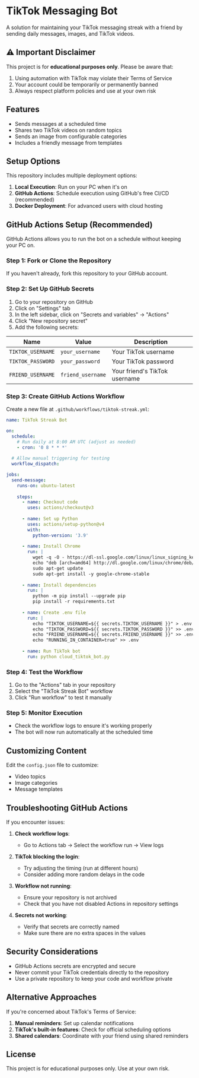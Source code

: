 # TikTok Messaging Bot

A solution for maintaining your TikTok messaging streak with a friend by sending daily messages, images, and TikTok videos.

## ⚠️ Important Disclaimer

This project is for **educational purposes only**. Please be aware that:

1. Using automation with TikTok may violate their Terms of Service
2. Your account could be temporarily or permanently banned
3. Always respect platform policies and use at your own risk

## Features

- Sends messages at a scheduled time
- Shares two TikTok videos on random topics
- Sends an image from configurable categories
- Includes a friendly message from templates

## Setup Options

This repository includes multiple deployment options:

1. **Local Execution**: Run on your PC when it's on
2. **GitHub Actions**: Schedule execution using GitHub's free CI/CD (recommended)
3. **Docker Deployment**: For advanced users with cloud hosting

## GitHub Actions Setup (Recommended)

GitHub Actions allows you to run the bot on a schedule without keeping your PC on.

### Step 1: Fork or Clone the Repository

If you haven't already, fork this repository to your GitHub account.

### Step 2: Set Up GitHub Secrets

1. Go to your repository on GitHub
2. Click on "Settings" tab
3. In the left sidebar, click on "Secrets and variables" → "Actions"
4. Click "New repository secret"
5. Add the following secrets:

| Name | Value | Description |
|------|-------|-------------|
| `TIKTOK_USERNAME` | `your_username` | Your TikTok username |
| `TIKTOK_PASSWORD` | `your_password` | Your TikTok password |
| `FRIEND_USERNAME` | `friend_username` | Your friend's TikTok username |

### Step 3: Create GitHub Actions Workflow

Create a new file at `.github/workflows/tiktok-streak.yml`:

```yaml
name: TikTok Streak Bot

on:
  schedule:
    # Run daily at 8:00 AM UTC (adjust as needed)
    - cron: '0 8 * * *'
  
  # Allow manual triggering for testing
  workflow_dispatch:

jobs:
  send-message:
    runs-on: ubuntu-latest
    
    steps:
      - name: Checkout code
        uses: actions/checkout@v3
      
      - name: Set up Python
        uses: actions/setup-python@v4
        with:
          python-version: '3.9'
      
      - name: Install Chrome
        run: |
          wget -q -O - https://dl-ssl.google.com/linux/linux_signing_key.pub | sudo apt-key add -
          echo "deb [arch=amd64] http://dl.google.com/linux/chrome/deb/ stable main" | sudo tee /etc/apt/sources.list.d/google-chrome.list
          sudo apt-get update
          sudo apt-get install -y google-chrome-stable
      
      - name: Install dependencies
        run: |
          python -m pip install --upgrade pip
          pip install -r requirements.txt
      
      - name: Create .env file
        run: |
          echo "TIKTOK_USERNAME=${{ secrets.TIKTOK_USERNAME }}" > .env
          echo "TIKTOK_PASSWORD=${{ secrets.TIKTOK_PASSWORD }}" >> .env
          echo "FRIEND_USERNAME=${{ secrets.FRIEND_USERNAME }}" >> .env
          echo "RUNNING_IN_CONTAINER=true" >> .env
      
      - name: Run TikTok bot
        run: python cloud_tiktok_bot.py
```

### Step 4: Test the Workflow

1. Go to the "Actions" tab in your repository
2. Select the "TikTok Streak Bot" workflow
3. Click "Run workflow" to test it manually

### Step 5: Monitor Execution

- Check the workflow logs to ensure it's working properly
- The bot will now run automatically at the scheduled time

## Customizing Content

Edit the `config.json` file to customize:

- Video topics
- Image categories
- Message templates

## Troubleshooting GitHub Actions

If you encounter issues:

1. **Check workflow logs**:
   - Go to Actions tab → Select the workflow run → View logs

2. **TikTok blocking the login**:
   - Try adjusting the timing (run at different hours)
   - Consider adding more random delays in the code

3. **Workflow not running**:
   - Ensure your repository is not archived
   - Check that you have not disabled Actions in repository settings

4. **Secrets not working**:
   - Verify that secrets are correctly named
   - Make sure there are no extra spaces in the values

## Security Considerations

- GitHub Actions secrets are encrypted and secure
- Never commit your TikTok credentials directly to the repository
- Use a private repository to keep your code and workflow private

## Alternative Approaches

If you're concerned about TikTok's Terms of Service:

1. **Manual reminders**: Set up calendar notifications
2. **TikTok's built-in features**: Check for official scheduling options
3. **Shared calendars**: Coordinate with your friend using shared reminders

## License

This project is for educational purposes only. Use at your own risk.
